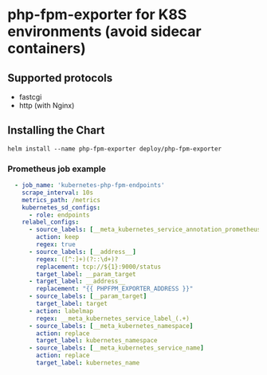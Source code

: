 # php-fpm-exporter for K8S environments (avoid sidecar containers)

## Supported protocols
- fastcgi
- http (with Nginx)

## Installing the Chart
```$sh
helm install --name php-fpm-exporter deploy/php-fpm-exporter
```

### Prometheus job example

```yaml
  - job_name: 'kubernetes-php-fpm-endpoints'
    scrape_interval: 10s
    metrics_path: /metrics
    kubernetes_sd_configs:
      - role: endpoints
    relabel_configs:
      - source_labels: [__meta_kubernetes_service_annotation_prometheus_io_php_fpm]
        action: keep
        regex: true
      - source_labels: [__address__]
        regex: ([^:]+)(?::\d+)?
        replacement: tcp://${1}:9000/status
        target_label: __param_target
      - target_label: __address__
        replacement: "{{ PHPFPM_EXPORTER_ADDRESS }}"
      - source_labels: [__param_target]
        target_label: target
      - action: labelmap
        regex: __meta_kubernetes_service_label_(.+)
      - source_labels: [__meta_kubernetes_namespace]
        action: replace
        target_label: kubernetes_namespace
      - source_labels: [__meta_kubernetes_service_name]
        action: replace
        target_label: kubernetes_name

```
